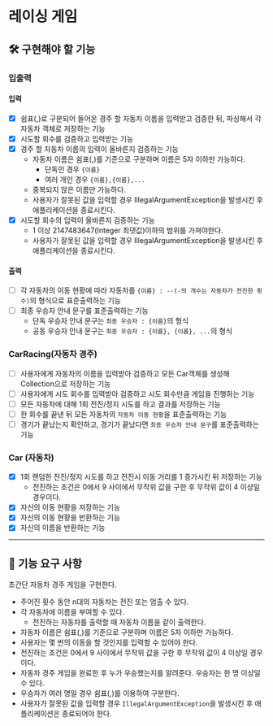 # 레이싱 게임

## 🛠 구현해야 할 기능

### 입출력

#### 입력

- [X] 쉼표(,)로 구분되어 들어온 경주 할 자동차 이름을 입력받고 검증한 뒤, 파싱해서 각 자동차 객체로 저장하는 기능
- [X] 시도할 회수를 검증하고 입력받는 기능
- [X] 경주 할 자동차 이름의 입력이 올바른지 검증하는 기능
    - 자동차 이름은 쉼표(,)를 기준으로 구분하며 이름은 5자 이하만 가능하다.
        - 단독인 경우 `{이름}`
        - 여러 개인 경우 `{이름},{이름},...`
    - 중복되지 않은 이름만 가능하다.
    - 사용자가 잘못된 값을 입력할 경우 IllegalArgumentException을 발생시킨 후 애플리케이션을 종료시킨다.
- [X] 시도할 회수의 입력이 올바른지 검증하는 기능
    - 1 이상 2147483647(Integer 최댓값)이하의 범위를 가져야한다.
    - 사용자가 잘못된 값을 입력할 경우 IllegalArgumentException을 발생시킨 후 애플리케이션을 종료시킨다.

#### 출력

- [ ] 각 자동차의 이동 현황에 따라 자동차를 `{이름} : --(-의 개수는 자동차가 전진한 횟수)`의 형식으로 표준출력하는 기능
- [ ] 최종 우승자 안내 문구를 표준출력하는 기능
    - 단독 우승자 안내 문구는 `최종 우승자 : {이름}`의 형식
    - 공동 우승자 안내 문구는 `최종 우승자 : {이름}, {이름}, ...`의 형식

### CarRacing(자동차 경주)

- [ ] 사용자에게 자동차의 이름을 입력받아 검증하고 모든 Car객체를 생성해 Collection으로 저장하는 기능
- [ ] 사용자에게 시도 회수를 입력받아 검증하고 시도 회수만큼 게임을 진행하는 기능
- [ ] 모든 자동차에 대해 1회 전진/정지 시도를 하고 결과를 저장하는 기능
- [ ] 한 회수를 끝낸 뒤 모든 자동차의 `자동차 이동 현황`을 표준출력하는 기능
- [ ] 경기가 끝났는지 확인하고, 경기가 끝났다면 `최종 우승자 안내 문구`를 표준출력하는 기능

### Car (자동차)

- [X] 1회 랜덤한 전진/정지 시도를 하고 전진시 이동 거리를 1 증가시킨 뒤 저장하는 기능
    - 전진하는 조건은 0에서 9 사이에서 무작위 값을 구한 후 무작위 값이 4 이상일 경우이다.
- [X] 자신의 이동 현황을 저장하는 기능
- [X] 자신의 이동 현황을 반환하는 기능
- [X] 자신의 이름을 반환하는 기능

---

## 🚀 기능 요구 사항

초간단 자동차 경주 게임을 구현한다.

- 주어진 횟수 동안 n대의 자동차는 전진 또는 멈출 수 있다.
- 각 자동차에 이름을 부여할 수 있다.
    - 전진하는 자동차를 출력할 때 자동차 이름을 같이 출력한다.
- 자동차 이름은 쉼표(,)를 기준으로 구분하며 이름은 5자 이하만 가능하다.
- 사용자는 몇 번의 이동을 할 것인지를 입력할 수 있어야 한다.
- 전진하는 조건은 0에서 9 사이에서 무작위 값을 구한 후 무작위 값이 4 이상일 경우이다.
- 자동차 경주 게임을 완료한 후 누가 우승했는지를 알려준다. 우승자는 한 명 이상일 수 있다.
- 우승자가 여러 명일 경우 쉼표(,)를 이용하여 구분한다.
- 사용자가 잘못된 값을 입력할 경우 `IllegalArgumentException`을 발생시킨 후 애플리케이션은 종료되어야 한다.

